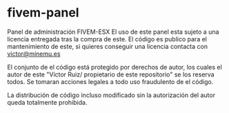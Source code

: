 # fivem-panel
Panel de administración FIVEM-ESX
El uso de este panel esta sujeto a una licencia entregada tras la compra de este.
El código es publico para el mantenimiento de este, si quieres conseguir una licencia contacta con victor@minemu.es

El conjunto de el código está protegido por derechos de autor, los cuales el autor de este "Víctor Ruiz/ propietario de este repositorio" se los reserva todos.
Se tomaran acciones legales a todo uso fraudulento de el código.

La distribución de código incluso modificado sin la autorización del autor queda totalmente prohibida.
